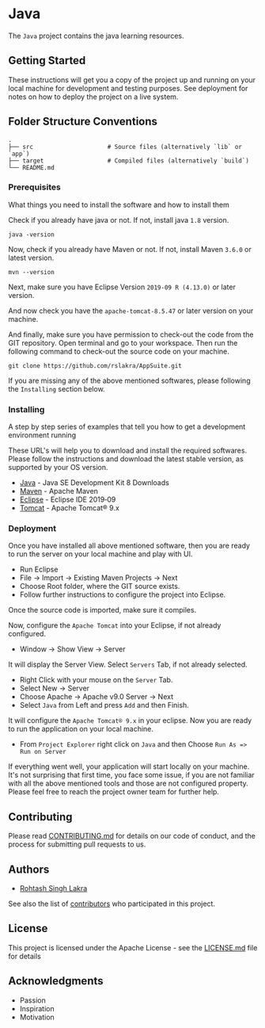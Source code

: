 # Java

The ```Java``` project contains the java learning resources.

## Getting Started

These instructions will get you a copy of the project up and running on your 
local machine for development and testing purposes. See deployment for notes on 
how to deploy the project on a live system.


## Folder Structure Conventions
    .
    ├── src                     # Source files (alternatively `lib` or `app`)
    ├── target                  # Compiled files (alternatively `build`)
    └── README.md


### Prerequisites

What things you need to install the software and how to install them

Check if you already have java or not. If not, install java ``1.8`` version.

```
java -version
```

Now, check if you already have Maven or not. If not, install Maven ``3.6.0`` or 
latest version.

```
mvn --version
```

Next, make sure you have Eclipse Version ``2019-09 R (4.13.0)`` or later version.

And now check you have the ``apache-tomcat-8.5.47`` or later version on your 
machine.


And finally, make sure you have permission to check-out the code from the GIT 
repository. Open terminal and go to your workspace. Then run the following 
command to check-out the source code on your machine.

```
git clone https://github.com/rslakra/AppSuite.git
```


If you are missing any of the above mentioned softwares, please following the 
``Installing`` section below.


### Installing

A step by step series of examples that tell you how to get a development 
environment running

These URL's will help you to download and install the required softwares.
Please follow the instructions and download the latest stable version, as 
supported by your OS version.

* [Java](https://www.oracle.com/technetwork/java/javase/downloads/jdk8-downloads-2133151.html) - Java SE Development Kit 8 Downloads
* [Maven](https://maven.apache.org/download.cgi) - Apache Maven
* [Eclipse](https://www.eclipse.org/downloads/) - Eclipse IDE 2019‑09
* [Tomcat](https://tomcat.apache.org/download-90.cgi) - Apache Tomcat® 9.x


### Deployment

Once you have installed all above mentioned software, then you are ready 
to run the server on your local machine and play with UI.

* Run Eclipse
* File -> Import -> Existing Maven Projects -> Next
* Choose Root folder, where the GIT source exists.
* Follow further instructions to configure the project into Eclipse.

Once the source code is imported, make sure it compiles.

Now, configure the ``Apache Tomcat`` into your Eclipse, if not already configured.

* Window -> Show View -> Server

It will display the Server View. Select ``Servers`` Tab, if not already selected.

* Right Click with your mouse on the ``Server`` Tab.
* Select New -> Server
* Choose Apache -> Apache v9.0 Server -> Next
* Select ``Java`` from Left and press ``Add`` and then Finish.

It will configure the ``Apache Tomcat® 9.x`` in your eclipse.
Now you are ready to run the application on your local machine.

* From ``Project Explorer`` right click on ``Java`` and then Choose ``Run As => Run on Server``


If everything went well, your application will start locally on your machine.
It's not surprising that first time, you face some issue, if you are not familiar 
with all the above mentioned tools and those are not configured property.
Please feel free to reach the project owner team for further help.


## Contributing

Please read [CONTRIBUTING.md](https://github.com/rslakra/AppSuite/blob/master/CONTRIBUTING.md) for details on our code of 
conduct, and the process for submitting pull requests to us.


## Authors

* [Rohtash Singh Lakra](https://github.com/rslakra)

See also the list of [contributors](https://github.com/rslakra/AppSuite/contributors) who participated in this project.

## License

This project is licensed under the Apache License - see the [LICENSE.md](https://github.com/rslakra/AppSuite/LICENSE.md) file for details

## Acknowledgments

* Passion
* Inspiration
* Motivation
